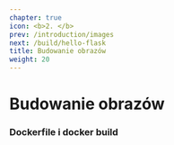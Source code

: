 ```yaml
---
chapter: true
icon: <b>2. </b>
prev: /introduction/images
next: /build/hello-flask
title: Budowanie obrazów
weight: 20
---
```


# Budowanie obrazów

### Dockerfile i docker build
